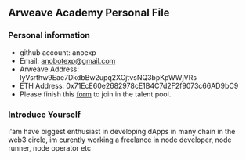 ## Arweave Academy Personal File

### Personal information

- github account: anoexp
- Email: anobotexp@gmail.com
- Arweave Address: lyVsrthw9Eae7DkdbBw2upq2XCjtvsNQ3bpKpWWjVRs
- ETH Address: 0x71EcE60e2682978cE1B4C7d2F2f9073c66AD9bC9
- Please finish this [form](https://docs.google.com/forms/d/e/1FAIpQLSfWA5fIIcBgmRppm3jNz5vmf9Mai_QMVil-2pO4r7YKn_Zhtw/viewform?usp=sf_link) to join in the talent pool.

### Introduce Yourself
 i'am have biggest enthusiast in developing dApps in many chain in the web3 circle, im curently working a freelance in node developer, node runner, node operator etc
